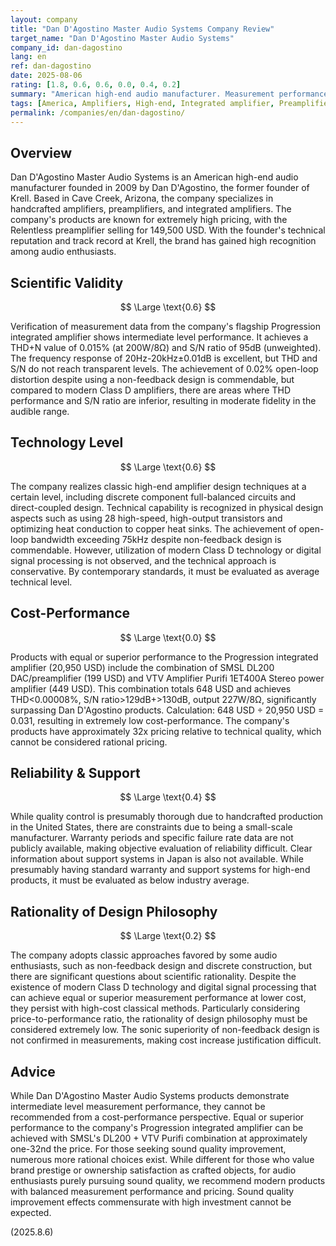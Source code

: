 ```yaml
---
layout: company
title: "Dan D'Agostino Master Audio Systems Company Review"
target_name: "Dan D'Agostino Master Audio Systems"
company_id: dan-dagostino
lang: en
ref: dan-dagostino
date: 2025-08-06
rating: [1.8, 0.6, 0.6, 0.0, 0.4, 0.2]
summary: "American high-end audio manufacturer. Measurement performance is at intermediate level but problematic in cost-performance and design philosophy rationality."
tags: [America, Amplifiers, High-end, Integrated amplifier, Preamplifier]
permalink: /companies/en/dan-dagostino/
---
```

## Overview

Dan D'Agostino Master Audio Systems is an American high-end audio manufacturer founded in 2009 by Dan D'Agostino, the former founder of Krell. Based in Cave Creek, Arizona, the company specializes in handcrafted amplifiers, preamplifiers, and integrated amplifiers. The company's products are known for extremely high pricing, with the Relentless preamplifier selling for 149,500 USD. With the founder's technical reputation and track record at Krell, the brand has gained high recognition among audio enthusiasts.

## Scientific Validity

$$ \Large \text{0.6} $$

Verification of measurement data from the company's flagship Progression integrated amplifier shows intermediate level performance. It achieves a THD+N value of 0.015% (at 200W/8Ω) and S/N ratio of 95dB (unweighted). The frequency response of 20Hz-20kHz±0.01dB is excellent, but THD and S/N do not reach transparent levels. The achievement of 0.02% open-loop distortion despite using a non-feedback design is commendable, but compared to modern Class D amplifiers, there are areas where THD performance and S/N ratio are inferior, resulting in moderate fidelity in the audible range.

## Technology Level

$$ \Large \text{0.6} $$

The company realizes classic high-end amplifier design techniques at a certain level, including discrete component full-balanced circuits and direct-coupled design. Technical capability is recognized in physical design aspects such as using 28 high-speed, high-output transistors and optimizing heat conduction to copper heat sinks. The achievement of open-loop bandwidth exceeding 75kHz despite non-feedback design is commendable. However, utilization of modern Class D technology or digital signal processing is not observed, and the technical approach is conservative. By contemporary standards, it must be evaluated as average technical level.

## Cost-Performance

$$ \Large \text{0.0} $$

Products with equal or superior performance to the Progression integrated amplifier (20,950 USD) include the combination of SMSL DL200 DAC/preamplifier (199 USD) and VTV Amplifier Purifi 1ET400A Stereo power amplifier (449 USD). This combination totals 648 USD and achieves THD<0.00008%, S/N ratio>129dB+>130dB, output 227W/8Ω, significantly surpassing Dan D'Agostino products. Calculation: 648 USD ÷ 20,950 USD = 0.031, resulting in extremely low cost-performance. The company's products have approximately 32x pricing relative to technical quality, which cannot be considered rational pricing.

## Reliability & Support

$$ \Large \text{0.4} $$

While quality control is presumably thorough due to handcrafted production in the United States, there are constraints due to being a small-scale manufacturer. Warranty periods and specific failure rate data are not publicly available, making objective evaluation of reliability difficult. Clear information about support systems in Japan is also not available. While presumably having standard warranty and support systems for high-end products, it must be evaluated as below industry average.

## Rationality of Design Philosophy

$$ \Large \text{0.2} $$

The company adopts classic approaches favored by some audio enthusiasts, such as non-feedback design and discrete construction, but there are significant questions about scientific rationality. Despite the existence of modern Class D technology and digital signal processing that can achieve equal or superior measurement performance at lower cost, they persist with high-cost classical methods. Particularly considering price-to-performance ratio, the rationality of design philosophy must be considered extremely low. The sonic superiority of non-feedback design is not confirmed in measurements, making cost increase justification difficult.

## Advice

While Dan D'Agostino Master Audio Systems products demonstrate intermediate level measurement performance, they cannot be recommended from a cost-performance perspective. Equal or superior performance to the company's Progression integrated amplifier can be achieved with SMSL's DL200 + VTV Purifi combination at approximately one-32nd the price. For those seeking sound quality improvement, numerous more rational choices exist. While different for those who value brand prestige or ownership satisfaction as crafted objects, for audio enthusiasts purely pursuing sound quality, we recommend modern products with balanced measurement performance and pricing. Sound quality improvement effects commensurate with high investment cannot be expected.

(2025.8.6)
